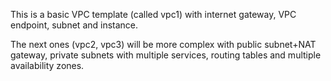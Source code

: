 This is a basic VPC template (called vpc1) with internet gateway, VPC endpoint, subnet and instance. 

The next ones (vpc2, vpc3) will be more complex with public subnet+NAT gateway, private subnets with multiple services, routing tables and multiple availability zones.
